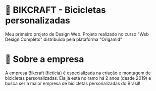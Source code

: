 # 🚴‍ BIKCRAFT - Bicicletas personalizadas

Meu primeiro projeto de Design Web. Projeto realizado no curso "Web Design Completo" distribuído pela plataforma "Origamid"


# 📓 Sobre a empresa

A empresa Bikcraft (fictícia) é especializada na criação e montagem de bicicletas personalizadas. Ela já está no ramo há 2 anos (desde 2019) e busca ser a maior empresa de bicicletas personalizadas do Brasil!
